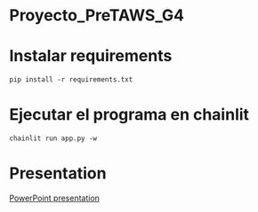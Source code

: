# Proyecto_PreTAWS_G4

# Instalar requirements

`pip install -r requirements.txt`

# Ejecutar el programa en chainlit

`chainlit run app.py -w`

# Presentation

[PowerPoint presentation](https://espolec-my.sharepoint.com/:p:/g/personal/vicbguti_espol_edu_ec/Eb8KiMVcEBBFrQ6dPI55W6oBOgWEMMwI7NQIl6jkQeZjsQ)
